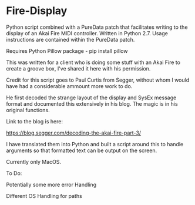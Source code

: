 # Fire-Display


Python script combined with a PureData patch that facilitates writing to the display of an Akai Fire MIDI controller.
Written in Python 2.7. Usage instructions are contained within the PureData patch. 

Requires Python Pillow package - pip install pillow

This was written for a client who is doing some stuff with an Akai Fire to create a groove box, I've shared it here with his permission.

Credit for this script goes to Paul Curtis from Segger, without whom I would have had a considerable ammount more work to do.

He first decoded the strange layout of the display and SysEx message format and documented this extensively in his blog. The magic is in his original functions.


Link to the blog is here:


https://blog.segger.com/decoding-the-akai-fire-part-3/

I have translated them into Python and built a script around this to handle arguments so that formatted text can be output on the screen.

Currently only MacOS.

To Do:

Potentially some more error Handling

Different OS Handling for paths
